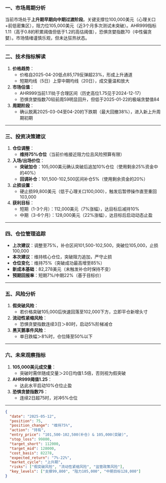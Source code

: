### 一、市场周期分析  
当前市场处于**上升期早期向中期过渡阶段**。关键支撑位100,000美元（心理关口+前低密集区），阻力位105,000美元（近3个月多次测试未突破）。AHR999指标1.11（高于0.8的积累阈值但低于1.2的高估阈值），恐惧贪婪指数70（中性偏贪婪）。市场情绪谨慎乐观，但未达狂热状态。

---

### 二、技术指标解读  
1. **价格趋势**：  
   - 价格自2025-04-20低点85,179反弹超23%，形成上升通道  
   - 短期均线（5日）上穿中期均线（20日），成交量温和放大  
2. **市场估值**：  
   - AHR999当前1.11处于合理区间（历史高位1.75见于2024-12-17）  
   - 恐惧贪婪指数70较前周59明显回升，但低于2025-01-22的极端贪婪值84  
3. **周期阶段**：  
   - 确认脱离2025-03-04至04-20的下跌期（最大回撤38%），进入新上升周期初期  

---

### 三、投资决策建议  
1. **仓位调整**：  
   - **维持75%仓位**（当前价格接近阻力位且风险预算有限）  
2. **入场/出场价位**：  
   - **突破加仓**：105,000美元确认突破后追加10%仓位（使用剩余25%资金中的40%）  
   - **回调补仓**：101,500-102,500区间补仓5%（使用剩余资金的20%）  
3. **止损设置**：  
   - 硬止损99,800美元（低于心理关口100,000），触发后暂停操作直至重回103,000  
4. **获利目标**：  
   - 短期（1-3个月）：112,000美元（7%涨幅），达目标后减持10%  
   - 中期（3-6个月）：128,000美元（22%涨幅），达目标后启动动态止盈  

---

### 四、仓位管理追踪  
- **上次建议**：调整至75%，补仓区间101,500-102,500，突破位105,000，止损100,000  
- **本次建议**：维持核心仓位，突破阻力追加，严守止损  
- **仓位变化**：维持75%（突破成功最高增至85%）  
- **新成本基础**：82,278美元（未触发补仓时保持不变）  
- **预期回报率**：短期7%/中期22%（基于目标价）  

---

### 五、风险分析  
1. **假突破风险**：  
   - 若价格突破105,000后快速回落至102,000下方，立即平仓新增头寸  
2. **流动性紧缩风险**：  
   - 恐惧贪婪指数连续3日＞80时，启动5%阶梯减仓  
3. **黑天鹅事件风险**：  
   - 单日跌幅＞8%时，仓位降至50%以下  

---

### 六、未来观察指标  
1. **105,000美元成交量**：  
   - 突破时需伴随成交量＞20日均值1.5倍，否则视为假突破  
2. **AHR999阈值1.25**：  
   - 达此水平启动10%仓位止盈  
3. **恐惧贪婪指数75**：  
   - 连续2日超75时，对冲5%仓位  

---

```json
{
  "date": "2025-05-12",
  "position": 75,
  "position_change": "维持75%",
  "action": "持有",
  "entry_price": "101,500-102,500(补仓) & 105,000(突破)",
  "stop_loss": 99800,
  "target_short": 112000,
  "target_mid": 128000,
  "cost_basis": 82278,
  "expected_return": "7%-22%",
  "market_cycle": "上升期",
  "risks": ["假突破风险", "流动性紧缩风险", "监管政策风险"],
  "key_levels": ["支撑99,800", "阻力105,000", "中期目标128,000"]
}
```